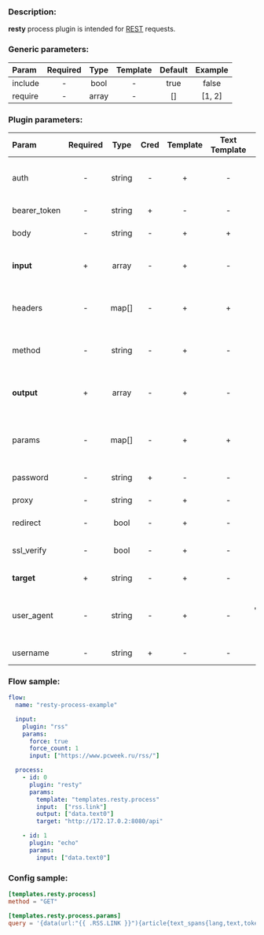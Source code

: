 ### Description:

**resty** process plugin is intended for [REST](https://en.wikipedia.org/wiki/Representational_state_transfer) requests.


### Generic parameters:

| Param     | Required   | Type    | Template   | Default   | Example   |
| :-------- | :--------: | :-----: | :--------: | :-------: | :-------: |
| include   | -          | bool    | -          | true      | false     |
| require   | -          | array   | -          | []        | [1, 2]    |


### Plugin parameters:

| Param        | Required   | Type     | Cred  | Template   | Text Template | Default             | Example                          | Description                                                                                         |
| :----------- | :--------: | :------: | :---: | :--------: | :-----------: | :-----------------: | :------------------------------: | :-----------------------------------                                                                |
| auth         | -          | string   | -     | +          | -             | ""                  | "basic"                          | Auth method (basic, bearer).                                                                        |
| bearer_token | -          | string   | +     | -          | -             | ""                  | "qwerty"                         | Bearer token.                                                                                       |
| body         | -          | string   | -     | +          | +             | ""                  | "{"foo": "bar"}"                 | Request body.                                                                                       |
| **input**    | +          | array    | -     | +          | -             | "[]"                | ["data.array0"]                  | List of [DataItem](../../concept.md) fields with data. |
| headers      | -          | map[]    | -     | +          | +             | map[]               | see example                      | Dynamic list of request headers.                                                                    |
| method       | -          | string   | -     | +          | -             | "GET"               | "POST"                           | Request method (GET, POST).                                                                         |
| **output**   | +          | array    | -     | +          | -             | "[]"                | ["data.array1"]                  | List of target [DataItem](../../concept.md) fields.    |
| params       | -          | map[]    | -     | +          | +             | map[]               | see example                      | Dynamic list of request query parameters.                                                           |
| password     | -          | string   | +     | -          | -             | ""                  | ""                               | Basic auth password.                                                                                |
| proxy        | -          | string   | -     | +          | -             | ""                  | "http://127.0.0.1:8080"          | Proxy settings.                                                                                     |
| redirect     | -          | bool     | -     | +          | -             | true                | false                            | Follow redirects.                                                                                   |
| ssl_verify   | -          | bool     | -     | +          | -             | true                | false                            | Verify server certificate.                                                                          |
| **target**   | +          | string   | -     | +          | -             | ""                  | "http://172.17.0.2:8080/api"     | REST endpoint.                                                                                      |
| user_agent   | -          | string   | -     | +          | -             | "gosquito v3.0.0"   | "webchela 1.0"                   | Custom User-Agent for feed access.                                                                  |
| username     | -          | string   | +     | -          | -             | ""                  | ""                               | Basic auth username.                                                                                |


### Flow sample:

```yaml
flow:
  name: "resty-process-example"

  input:
    plugin: "rss"
    params:
      force: true
      force_count: 1
      input: ["https://www.pcweek.ru/rss/"]

  process:
    - id: 0
      plugin: "resty"
      params:
        template: "templates.resty.process"
        input:  ["rss.link"]
        output: ["data.text0"]
        target: "http://172.17.0.2:8080/api"

    - id: 1
      plugin: "echo"
      params:
        input: ["data.text0"]
```

### Config sample:

```toml
[templates.resty.process]
method = "GET"

[templates.resty.process.params]
query = '{data(url:"{{ .RSS.LINK }}"){article{text_spans{lang,text,tokens_amount}}}}'

```



